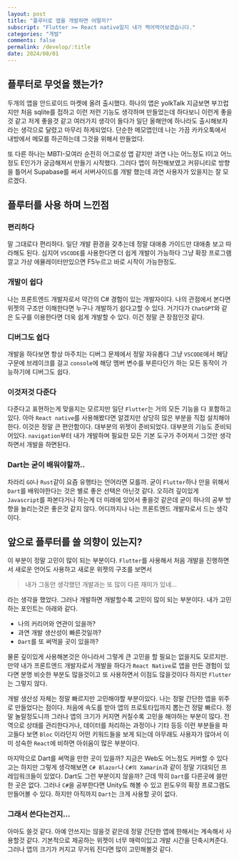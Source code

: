 ```yaml
---
layout: post
title: "플루터로 앱을 개발하면 어떨끼?"
subscript: "Flutter >= React native일지 내가 찍어먹어보겠습니다."
categories: "개발"
comments: false
permalink: /develop/:title
date: 2024/08/01
---
```


## 플루터로 무엇을 했는가?

두개의 앱을 안드로이드 마켓에 올려 출시했다.
하나의 앱은 yolkTalk 지금보면 부끄럽지만 처음 sqlite를 접하고 이런 저런 기능도 생각하며 만들었는데 하다보니 이런게 좋을것 같고 저게 좋을것 같고 여러가지 생각이 들다가 일단 올해안에 하나라도 출시해보자 라는 생각으로 달렸고 마무리 하게되었다.
단순한 메모앱인데 나는 가끔 카카오톡에서 내방에서 메모를 하곤하는데 그것을 위해서 만들었다.

또 다른 하나는 MBTI-모여라 순전히 어그로성 앱 같지만 과연 나는 어느정도 I이고 어느정도 E인가가 궁금해져서 만들기 시작했다. 그러다 앱이 허전해보였고 커뮤니티로 방향을 틀어서 Supabase를 써서 서버사이드를 개발 했는데 과연 사용자가 있을지는 잘 모르겠다.

## 플루터를 사용 하며 느낀점

### 편리하다

말 그대로다 편리하다. 일단 개발 환경을 갖추는데 정말 대애충 가이드만 대애충 보고 따라해도 된다. 심지어 `VSCODE`를 사용한다면 더 쉽게 개발이 가능하다 그냥 확장 프로그램 깔고 가상 에뮬레이터만있으면 F5누르고 바로 시작이 가능한정도.

### 개발이 쉽다

나는 프론트엔드 개발자로서 약간의 C# 경험이 있는 개발자이다. 나의 관점에서 본다면 위젯의 구조만 이해한다면 누구나 개발하기 쉽다고할 수 있다. 거기다가 `ChatGPT`와 같은 도구를 이용한다면 더욱 쉽게 개발할 수 있다. 이건 정말 큰 장점인것 같다.

### 디버그도 쉽다

개발을 하다보면 항상 마주치는 디버그 문제에서 정말 자유롭다 그냥 `VSCODE`에서 해당 구문에 브레이크를 걸고 `console`에 해당 멤버 변수를 부른다던가 하는 모든 동작이 가능하기에 디버그도 쉽다.

### 이것저것 다준다

다준다고 표현하는게 맞을지는 모르지만 일단 `Flutter`는 거의 모든 기능을 다 포함하고 있다. 아마 `React native`를 사용해봤다면 알겠지만 상당히 많은 부분을 직접 설치해야한다. 이것은 정말 큰 편안함이다. 대부분의 위젯이 준비되었다. 대부분의 기능도 준비되어있다. `navigation`부터 내가 개발하며 필요한 모든 기본 도구가 주어져서 그것만 생각하면서 개발을 하면된다.

### Dart는 굳이 배워야할까..

차라리 `GO`나 `Rust`같이 요즘 유행타는 언어라면 모를까. 굳이 `Flutter`하나 만을 위해서 `Dart`를 배워야한다는 것은 별로 좋은 선택은 아닌것 같다. 오히려 깊이있게 `Javascript`를 파본다거나 하는게 더 미래에 있어서 좋을것 같은데 굳이 하나의 공부 방향을 늘리는것은 좋은것 같지 않다. 어디까지나 나는 프론트엔드 개발자로서 드는 생각이다.

## 앞으로 플루터를 쓸 의향이 있는지?

이 부분이 정말 고민이 많이 되는 부분이다. `Flutter`를 사용해서 처음 개발을 진행하면서 새로운 언어도 사용하고 새로운 위젯의 구조를 보면서

> 내가 그동안 생각했던 개발과는 또 많이 다른 재미가 있네...

라는 생각을 했었다. 그러나 개발하면 개발할수록 고민이 많이 되는 부분이다. 내가 고민하는 포인트는 아래와 같다.

- 나의 커리어와 연관이 있을까?
- 과연 개발 생산성이 빠른것일까?
- `Dart`를 또 써먹을 곳이 있을까?

물론 깊이있게 사용해본것은 아니라서 그렇게 큰 고민을 할 필요는 없을지도 모르지만. 만약 내가 프론트엔드 개발자로서 개발을 하다가 `React Native`로 앱을 만든 경험이 있다면 분명 비슷한 부분도 많을것이고 또 사용하면서 이점도 많을것이다 하지만 `Flutter`는 그렇지 않다.

개발 생산성 자체는 정말 빠르지만 고민해야할 부분이있다. 나는 정말 간단한 앱을 위주로 만들었다는 점이다. 처음에 속도를 받아 앱의 프로토타입까지 뽑는건 정말 빠르다. 정말 놀랄정도니까 그러나 앱의 크기가 커지면 커질수록 고민을 해야하는 부분이 많다. 전역으로 상태를 관리한다거나, 데이터를 처리하는 과정이나 기타 등등 이런 부분들을 파고들다 보면 `Bloc` 이라던지 어떤 키워드들을 보게 되는데 아무래도 사용자가 많아서 이미 성숙한 `React`에 비하면 아쉬움이 많은 부분이다.

마지막으로 Dart를 써먹을 만한 곳이 있을까? 지금은 Web도 어느정도 커버할 수 있다고는 하지만 그렇게 생각해보면 `C# Blazor`나 `C#의 Xamarin`과 같이 정말 기대되던 프레임워크들이 있었다. Dart도 그런 부분이지 않을까? 근데 딱히 `Dart`를 다른곳에 쓸만한 곳은 없다. 그러나 `C#`을 공부한다면 Unity도 해볼 수 있고 윈도우의 확장 프로그램도 만들어볼 수 있다. 하지만 아직까지 `Dart`는 크게 사용할 곳이 없다.

### 그래서 쓴다는건지...

아마도 쓸것 같다. 아예 안쓰지는 않을것 같은데 정말 간단한 앱에 한해서는 계속해서 사용할것 같다. 기본적으로 제공하는 위젯이 너무 매력이있고 개발 시간을 단축시켜준다. 그러나 앱의 크기가 커지고 무거워 진다면 많이 고민해볼것 같다.
